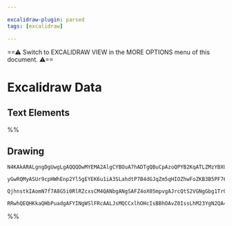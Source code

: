 ```yaml
---

excalidraw-plugin: parsed
tags: [excalidraw]

---
```

==⚠  Switch to EXCALIDRAW VIEW in the MORE OPTIONS menu of this document. ⚠==


# Excalidraw Data
## Text Elements
%%
## Drawing
```compressed-json
N4KAkARALgngDgUwgLgAQQQDwMYEMA2AlgCYBOuA7hADTgQBuCpAzoQPYB2KqATLZMzYBXUtiRoIACyhQ4zZAHoFAc0JRJQgEYA6bGwC2CgF7N6hbEcK4OCtptbErHALRY8RMpWdx8Q1TdIEfARcZgRmBShcZQUebTiAdho6IIR9BA4oZm4AbQBdfghcODgAZSiocVRQMEh1NKqIYlxSAGtk2oZCBAoAIVxsVuVSYQ5iAGE2fDZSbggAYgAzZZWO

yGwRQMyASUr9cpHWhEnp2Yl5gEYEK6u1iA3SLahdtP7B4dGJqZm5qHIOZhwFoZKB3B5PF76ABihHw+HKMGCc0EHjBmxBkIObCOAHUSOpuHxwOt0Ts9lijgikRIUSQ0Y8MXsAErCZSSDjhbJoC78EkMslpADyQOwahg3AuAAZJbz7qTnnsoZwoFDcPpYeLubLwYy0krMqVCEYqjwZcS5fyFWkACpYKAAQSIyi4EmCi1B2vlmKipAdjzYFEkIWI3A4

QjhnstkIAomN7f7A8G5i0RlRZcxsCM4QANbgANgSAFZ4oX05mpvgAJrcQtS2VGNgGbg1Tr0AhCKoXYkAX0jEOZnw5zC56BGQjGd2GJENxtD4fwsqnX1OzeJkF6UxD53GAE5d7uoVC1pAmQhlOGWnN5tGACK32+HiA9vsgikIYVQdgAucR81wQJmMIzAAOKkNORpVGGv6dIs5DpKeYxMIQHDKKutSQBkuCaMEW6oH8Ha8usRBwNw+EIIREAcGqVRk

RRwhQEQHKkaQHbPuadgAFYINgWSlFRcAALJsMQCCxlhOHcIsBBhOAvZ0IssLhM23YgN2QA==
```
%%
